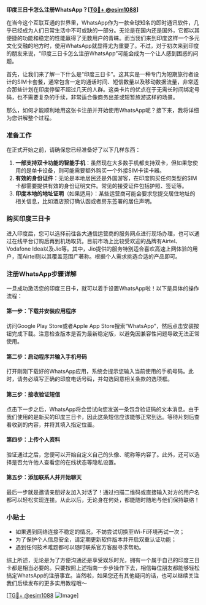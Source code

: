 **印度三日卡怎么注册WhatsApp？[[TG💪+ @esim1088](https://t.me/s/esim1088)]**

在当今这个互联互通的世界里，WhatsApp作为一款全球知名的即时通讯软件，几乎已经成为人们日常生活中不可或缺的一部分。无论是在国内还是国外，它都以其便捷的功能和稳定的性能赢得了无数用户的青睐。而当我们来到印度这样一个多元文化交融的地方时，使用WhatsApp就显得尤为重要了。不过，对于初次来到印度的朋友来说，“印度三日卡怎么注册WhatsApp”可能会成为一个让人感到困惑的问题。

首先，让我们来了解一下什么是“印度三日卡”。这其实是一种专门为短期旅行者设计的SIM卡套餐，通常包含一定的通话时间、短信数量以及移动数据流量，非常适合那些计划在印度停留不超过几天的人群。这类卡片的优点在于无需长时间绑定号码，也不需要复杂的手续，非常适合像商务出差或短暂旅游这样的场景。

那么，如何才能顺利地用这张卡注册并开始使用WhatsApp呢？接下来，我将详细为您讲解整个过程。

### 准备工作

在正式开始之前，请确保您已经准备好了以下几样东西：
1. **一部支持双卡功能的智能手机**：虽然现在大多数手机都支持双卡，但如果您使用的是单卡设备，则可能需要额外购买一个外接SIM卡读卡器。
2. **有效的身份证件**：无论是本地居民还是外国游客，在印度购买任何类型的SIM卡都需要提供有效的身份证明文件。常见的接受证件包括护照、签证等。
3. **印度本地的地址证明**（如果适用）：某些运营商可能会要求您提交居住地址的相关信息，比如酒店预订确认函或者房东签署的居住声明。

### 购买印度三日卡

进入印度后，您可以选择前往各大通信运营商的服务网点进行现场办理，也可以通过在线平台订购后再到机场取货。目前市场上比较受欢迎的品牌有Airtel、Vodafone Idea以及Jio等。其中，Jio提供的服务特别适合喜欢高速上网体验的用户，而Airtel则以其覆盖范围广著称。根据个人需求挑选合适的产品即可。

### 注册WhatsApp步骤详解

一旦成功激活您的印度三日卡，就可以着手设置WhatsApp啦！以下是具体的操作流程：

#### 第一步：下载并安装应用程序
访问Google Play Store或者Apple App Store搜索“WhatsApp”，然后点击安装按钮完成下载。注意检查版本是否为最新稳定版，以避免因兼容性问题导致无法正常使用。

#### 第二步：启动程序并输入手机号码
打开刚刚下载好的WhatsApp应用，系统会提示您输入当前使用的手机号码。此时，请务必填写正确的印度电话号码，并勾选同意相关条款的选项框。

#### 第三步：接收验证短信
点击下一步之后，WhatsApp将会尝试向您发送一条包含验证码的文本消息。由于我们使用的是新买的印度三日卡，因此这条短信应该能够正常到达。等待片刻后查看收到的内容，并将其填入指定位置。

#### 第四步：上传个人资料
验证通过之后，您便可以开始自定义自己的头像、昵称等内容了。此外，还可以选择是否允许他人查看您的在线状态等隐私设置。

#### 第五步：添加联系人并开始聊天
最后一步就是邀请亲朋好友加入对话了！通过扫描二维码或直接输入对方的用户名都可以轻松实现连接。从此以后，无论身在何处，都能随时随地与他们保持联络！

### 小贴士

- 如果遇到网络连接不稳定的情况，不妨尝试切换至Wi-Fi环境再试一次；
- 为了保护个人信息安全，请定期更新软件版本并开启双重认证功能；
- 遇到任何技术难题都可以随时联系官方客服寻求帮助。

综上所述，无论是为了方便沟通还是享受娱乐时光，拥有一个属于自己的印度三日卡都是相当必要的。只要按照上述指南一步步操作下去，相信每位朋友都能够轻松搞定WhatsApp的注册事宜。当然啦，如果您还有其他疑问的话，也可以继续关注我们后续发布的更多实用教程哦～

[[TG💪+ @esim1088](https://t.me/s/esim1088) ![Image](https://i.postimg.cc/4NQfJmqS/Snipaste-2025-05-13-00-14-12.png)]